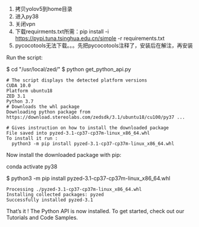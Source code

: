 1. 拷贝yolov5到home目录
2. 进入py38
3. 关闭vpn
4. 下载requirments.txt所需：pip install -i https://pypi.tuna.tsinghua.edu.cn/simple -r requirements.txt 
5. pycocotools无法下载。。。先把pycocotools注释了，安装后在解注，再安装



Run the script:

$ cd "/usr/local/zed/"
$ python get_python_api.py

    # The script displays the detected platform versions
    CUDA 10.0
    Platform ubuntu18
    ZED 3.1
    Python 3.7
    # Downloads the whl package
    Downloading python package from https://download.stereolabs.com/zedsdk/3.1/ubuntu18/cu100/py37 ...

    # Gives instruction on how to install the downloaded package
    File saved into pyzed-3.1-cp37-cp37m-linux_x86_64.whl
    To install it run :
      python3 -m pip install pyzed-3.1-cp37-cp37m-linux_x86_64.whl

Now install the downloaded package with pip:


conda activate py38


$ python3 -m pip install pyzed-3.1-cp37-cp37m-linux_x86_64.whl

    Processing ./pyzed-3.1-cp37-cp37m-linux_x86_64.whl
    Installing collected packages: pyzed
    Successfully installed pyzed-3.1

That’s it ! The Python API is now installed. To get started, check out our Tutorials and Code Samples.
